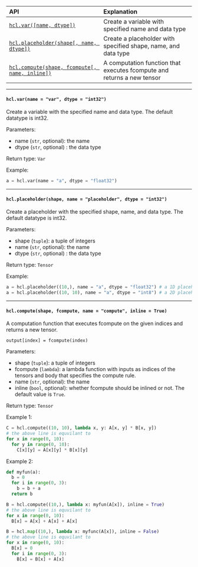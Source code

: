| API | Explanation |
| :-- | :-- |
| [```hcl.var([name, dtype])```](#var) | Create a variable with specified name and data type |
| [```hcl.placeholder(shape[, name, dtype])```](#ph) | Create a placeholder with specified shape, name, and data type |
| [```hcl.compute(shape, fcompute[, name, inline])```](#com) | A computation function that executes fcompute and returns a new tensor |

***

#### <a name="var">```hcl.var(name = "var", dtype = "int32")```</a>
Create a variable with the specified name and data type. The default datatype is int32.

Parameters:
* name (`str`, optional): the name
* dtype (`str`, optional) : the data type

Return type: `Var`

Example:
```python
a = hcl.var(name = "a", dtype = "float32")
```

***

#### <a name="ph">```hcl.placeholder(shape, name = "placeholder", dtype = "int32")```</a>
Create a placeholder with the specified shape, name, and data type. The default datatype is int32.

Parameters:
* shape (`tuple`): a tuple of integers
* name (`str`, optional): the name
* dtype (`str`, optional) : the data type

Return type: `Tensor`

Example:
```python
a = hcl.placeholder((10,), name = "a", dtype = "float32") # a 1D placeholder
a = hcl.placeholder((10, 10), name = "a", dtype = "int8") # a 2D placeholder
```

***

#### <a name="com">```hcl.compute(shape, fcompute, name = "compute", inline = True)```</a>
A computation function that executes fcompute on the given indices and returns a new tensor.

`output[index] = fcompute(index)`

Parameters:
* shape (`tuple`): a tuple of integers
* fcompute (`lambda`): a lambda function with inputs as indices of the tensors and body that specifies the compute rule.
* name (`str`, optional): the name
* inline (`bool`, optional): whether fcompute should be inlined or not. The default value is `True`.

Return type: `Tensor`

Example 1:
```python
C = hcl.compute((10, 10), lambda x, y: A[x, y] * B[x, y])
# the above line is equvilant to
for x in range(0, 10):
  for y in range(0, 10):
    C[x][y] = A[x][y] * B[x][y]
```
Example 2:
```python
def myfun(a):
  b = 0
  for i in range(0, 3):
    b = b + a
  return b

B = hcl.compute((10,), lambda x: myfun(A[x]), inline = True)
# the above line is equvilant to
for x in range(0, 10):
  B[x] = A[x] + A[x] + A[x]

B = hcl.map((10,), lambda x: myfunc(A[x]), inline = False)
# the above line is equvilant to
for x in range(0, 10):
  B[x] = 0
  for i in range(0, 3):
    B[x] = B[x] + A[x]
```



